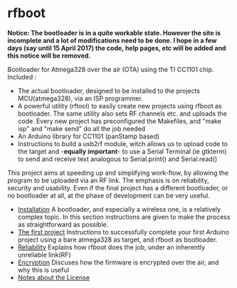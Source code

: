 # rfboot

**Notice: The bootloader is in a quite workable state. However the site is incomplete and a lot of modifications need to be done.
I hope in a few days (say until 15 April 2017) the code, help pages, etc will be added and this notice will be removed.**

Bootloader for Atmega328 over the air (OTA) using the TI CC1101 chip.
Included :

- The actual bootloader, designed to be installed to the projects MCU(atmega328), via an
ISP programmer.
- A powerful utility (rftool) to easily create new projects using rfboot as bootloader.
The same utility also sets RF channels etc. and uploads the code. Every new project has
preconfigured the Makefiles, and "make isp" and "make send" do all the job  needed
- An Arduino library for CC1101 (panStamp based)
- Instructions to build a usb2rf module, witch allows us to upload code to the target and
-**equally important**- to use a Serial Terminal (ie gtkterm) to send and receive text
analogous to Serial.print() and Serial.read()

This project aims at speeding up and simplifying work-flow, by allowing the program to be
uploaded via an RF link. The emphasis is on reliability, security and usability. Even
if the final project has a different bootloader, or no bootloader at all, at the phase of
development can be very useful.

- [Installation](help/Installation.md) A bootloader, and especially a wireless one, is a relatively complex topic. In this section instructions are given to make the process as straightforward as possible.
- [The first project](help/The-First-Project.md) Instructions to successfully complete your first Arduino project using a bare atmega328 as target, and rfboot as bootloader.
- [Reliability](help/Reliability.md) Explains how rfboot does the job, under an inherently unreliable link(RF)
- [Encryption](help/Encryption.md) Discuses how the firmware is encrypted over the air, and why this is useful
- [Notes about the License](help/Notes-about-the-License.md)
